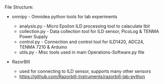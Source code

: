 File Structure:

- omnipy - Omnidea python tools for lab experiments

    - analysis.py - Micro Epsilon ILD processing tool to calaculate Ibit
    - collection.py  - Data collection tool for ILD sensor, PicoLog & TENMA Power Supply
    - control.py     - Connection and control tool for ILD1420, ADC24, TENMA 7210 & Arduino
    - utils.py       - Misc tools used in main Operations-Software.py file

- RazorBill  
    - used for connecting to ILD sensor, supports many other sensors
    - https://github.com/Razorbill-Instruments/razorbill-lab-python

